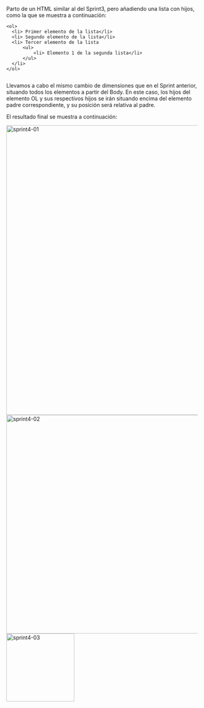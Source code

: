 
Parto de un HTML similar al del Sprint3, pero añadiendo una lista con hijos, como la que se muestra a continuación:

```
<ol>
  <li> Primer elemento de la lista</li>
  <li> Segundo elemento de la lista</li>
  <li> Tercer elemento de la lista
      <ul>
          <li> Elemento 1 de la segunda lista</li>
      </ul>
  </li>
</ol>


```


Llevamos a cabo el mismo cambio de dimensiones que en el Sprint anterior, situando todos los elementos a partir del Body. En este caso, 
los hijos del elemento OL y sus respectivos hijos se irán situando encima del elemento padre correspondiente, y su posición será relativa
al padre.

El resultado final se muestra a continuación:

<img width="762" alt="sprint4-01" src="https://user-images.githubusercontent.com/5637203/59212916-ec37d680-8bb3-11e9-882b-bbe06b1e2a1b.PNG">


<img width="575" alt="sprint4-02" src="https://user-images.githubusercontent.com/5637203/59212931-f78b0200-8bb3-11e9-8df1-f1bc412f3228.PNG">


<img width="179" alt="sprint4-03" src="https://user-images.githubusercontent.com/5637203/59212948-fe197980-8bb3-11e9-9e30-a317cd850b42.PNG">
